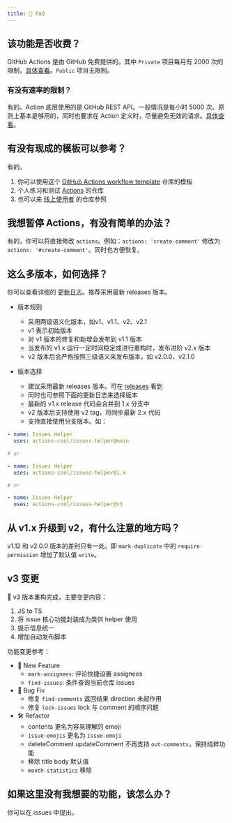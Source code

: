 ```yaml
---
title: 💬 FAQ
---
```


## 该功能是否收费？

GitHub Actions 是由 GitHub 免费提供的。其中 `Private` 项目每月有 2000 次的限制，[具体查看](https://github.com/settings/billing)。`Public` 项目无限制。

### 有没有速率的限制？

有的。Action 底层使用的是 GitHub REST API。一般情况是每小时 5000 次。原则上基本是够用的，同时也要求在 Action 定义时，尽量避免无效的请求。[具体查看](https://docs.github.com/en/rest/overview/resources-in-the-rest-api#rate-limiting)。

## 有没有现成的模板可以参考？

有的。

1. 你可以使用这个 [GitHub Actions workflow template](https://github.com/actions-cool/.github) 仓库的模板
2. 个人练习和测试 [Actions](https://github.com/actions-cool/test-issues-helper) 的仓库
3. 也可以来 [线上使用者](/zh-CN/#-谁在使用？) 的仓库参照

## 我想暂停 Actions，有没有简单的办法？

有的，你可以将直接修改 `actions`。例如：`actions: 'create-comment'` 修改为 `actions: '#create-comment'`。同时也方便恢复。

## 这么多版本，如何选择？

你可以查看详细的 [更新日志](/zh-CN/changelog)。推荐采用最新 releases 版本。

- 版本规则
  - 采用两级语义化版本，如v1、v1.1、v2、v2.1
  - v1 表示初始版本
  - 对 v1 版本的修复和新增会发布到 v1.1 版本
  - 当发布的 v1.x 运行一定时间稳定或进行重构时，发布进阶 v2.x 版本
  - v2 版本后会严格按照三级语义来发布版本，如 v2.0.0、v2.1.0

- 版本选择
  - 建议采用最新 releases 版本。可在 [releases](https://github.com/actions-cool/issues-helper/releases) 看到
  - 同时也可参照下面的更新日志来选择版本
  - 最新的 v1.x release 代码会合并到 1.x 分支中
  - v2 版本后支持使用 v2 tag，将同步最新 2.x 代码
  - 支持直接使用分支版本。如：

```yml
- name: Issues Helper
  uses: actions-cool/issues-helper@main

# or

- name: Issues Helper
  uses: actions-cool/issues-helper@1.x

# or

- name: Issues Helper
  uses: actions-cool/issues-helper@v3
```

## 从 v1.x 升级到 v2，有什么注意的地方吗？

v1.12 和 v2.0.0 版本的差别只有一处。即 `mark-duplicate` 中的 `require-permission` 增加了默认值 `write`。

## v3 变更

🚀 v3 版本重构完成，主要变更内容：

1. JS to TS
2. 将 issue 核心功能封装成为类供 helper 使用
3. 提示信息统一
4. 增加自动发布脚本

功能变更参考：

- 🚀 New Feature
  - `mark-assignees`: 评论快捷设置 assignees
  - `find-issues`: 条件查询当前仓库 issues
- 🐞 Bug Fix
  - 修复 `find-comments` 返回结果 direction 未起作用
  - 修复 `lock-issues` lock 与 comment 的顺序问题
- 🛠 Refactor
  - contents 更名为容易理解的 emoji
  - `issue-emojis` 更名为 `issue-emoji`
  - deleteComment updateComment 不再支持 `out-comments`，保持纯粹功能
  - 移除 title body 默认值
  - `month-statistics` 移除

## 如果这里没有我想要的功能，该怎么办？

你可以在 issues 中提出。
